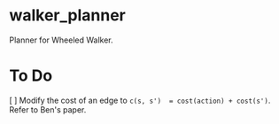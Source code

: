 # walker_planner
Planner for Wheeled Walker.

To Do
======

[ ] Modify the cost of an edge to ``c(s, s')  = cost(action) + cost(s')``. Refer to Ben's paper.
